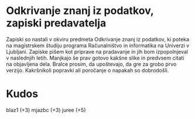 # Odkrivanje znanj iz podatkov, zapiski predavatelja

Zapiski so nastali v okviru predmeta Odkrivanje znanj iz podatkov, ki poteka na magistrskem študiju programa Računalništvo in informatika na Univerzi v Ljubljani. Zapiske pišem kot priprave na pradavanje in jih bom izpopolnjeval v naslednjih letih. Manjkajo še prav gotovo kakšne slike in predvsem citati na objavljena dela. Bralce prosim, da upoštevajo, da gre za grobo prvo verzijo. Kakršnikoli popravki ali poročanje o napakah so dobrodošli.

# Kudos

blaz1 (+3)
mjazbc (+3)
juree (+5)
